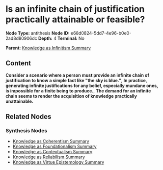# Is an infinite chain of justification practically attainable or feasible?

**Node Type:** antithesis
**Node ID:** e68d0824-5dd7-4e96-b0e0-2ad8d80906dc
**Depth:** 4
**Terminal:** No

**Parent:** [Knowledge as Infinitism Summary](knowledge-as-infinitism-summary-synthesis-3e928ab0-d18f-40df-bfad-4fe5597fd371.md)

## Content

**Consider a scenario where a person must provide an infinite chain of justification to know a simple fact like "the sky is blue."**, **In practice, generating infinite justifications for any belief, especially mundane ones, is impossible for a finite being to produce.**, **The demand for an infinite chain seems to render the acquisition of knowledge practically unattainable.**

## Related Nodes

### Synthesis Nodes

- [Knowledge as Coherentism Summary](knowledge-as-coherentism-summary-synthesis-1863821d-89e2-4c3f-b08b-8fbbeb2fe644.md)
- [Knowledge as Foundationalism Summary](knowledge-as-foundationalism-summary-synthesis-40ea5960-2a50-4cc6-bb71-b2b3f2eb95fd.md)
- [Knowledge as Contextualism Summary](knowledge-as-contextualism-summary-synthesis-a783a6f7-8e61-4394-bc5a-581e3cf54d09.md)
- [Knowledge as Reliabilism Summary](knowledge-as-reliabilism-summary-synthesis-0a787c19-00c7-4734-8449-50c8510f2c64.md)
- [Knowledge as Virtue Epistemology Summary](knowledge-as-virtue-epistemology-summary-synthesis-bfc4ad73-deaf-4ee2-bd3b-56b33b4c7072.md)
